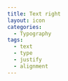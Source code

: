 ```yaml
---
title: Text right
layout: icon
categories:
  - Typography
tags:
  - text
  - type
  - justify
  - alignment
---
```

